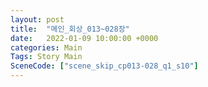 ```yaml
---
layout: post
title:  "메인_회상_013~028장"
date:   2022-01-09 10:00:00 +0000
categories: Main
Tags: Story Main
SceneCode: ["scene_skip_cp013-028_q1_s10"]
---
```

